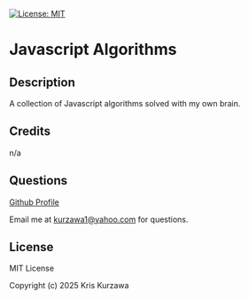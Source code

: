 [![License: MIT](https://img.shields.io/badge/License-MIT-yellow.svg)](https://opensource.org/licenses/MIT)
# Javascript Algorithms

## Description
A collection of Javascript algorithms solved with my own brain.

## Credits

n/a

## Questions

[Github Profile](https://github.com/KKurzawa)

Email me at kurzawa1@yahoo.com for questions.

## License

MIT License

Copyright (c) 2025 Kris Kurzawa